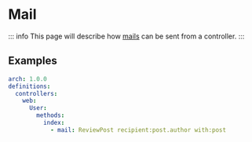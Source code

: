 # Mail

::: info
This page will describe how [mails](https://laravel.com/docs/10.x/mail) can be sent from a controller.
:::

## Examples

```yaml
arch: 1.0.0
definitions:
  controllers:
    web:
      User:
        methods:
          index:
            - mail: ReviewPost recipient:post.author with:post
```

